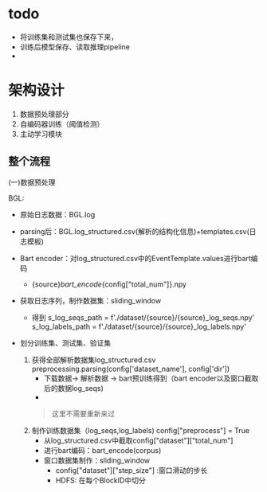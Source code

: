 # todo
- 将训练集和测试集也保存下来，
- 训练后模型保存、读取推理pipeline
- 

# 架构设计

1. 数据预处理部分
2. 自编码器训练（阈值检测）
3. 主动学习模块
## 整个流程
(一)数据预处理 

BGL:
- 原始日志数据：BGL.log
- parsing后：BGL.log_structured.csv(解析的结构化信息)+templates.csv(日志模板)
- Bart encoder：对log_structured.csv中的EventTemplate.values进行bart编码
  - {source}_bart_encode_{config["total_num"]}.npy
- 获取日志序列，制作数据集：sliding_window
  - 得到
    s_log_seqs_path = f'./dataset/{source}/{source}_log_seqs.npy'
    s_log_labels_path = f'./dataset/{source}/{source}_log_labels.npy'
- 划分训练集、测试集、验证集





   1. 获得全部解析数据集log_structured.csv
       preprocessing.parsing(config['dataset_name'], config['dir'])
      - 下载数据-> 解析数据 -> bart预训练得到（bart encoder以及窗口截取后的数据log_seqs)
      - 
      > 这里不需要重新来过
   2. 制作训练数据集（log_seqs,log_labels) config["preprocess"] = True
      - 从log_structured.csv中截取config["dataset"]["total_num"]
      - 进行bart编码：bart_encode(corpus)
      - 窗口数据集制作：sliding_window
        - config["dataset"]["step_size"] :窗口滑动的步长
        - HDFS: 在每个BlockID中切分

